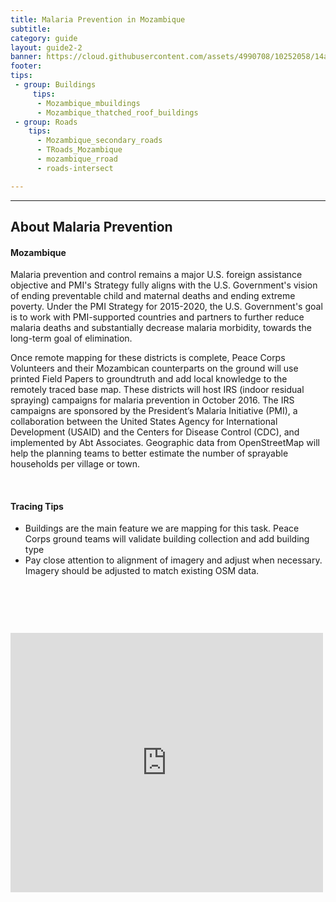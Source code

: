 ```yaml
---
title: Malaria Prevention in Mozambique
subtitle: 
category: guide
layout: guide2-2
banner: https://cloud.githubusercontent.com/assets/4990708/10252058/14aba47a-6903-11e5-895d-3938b7a82a23.png
footer: 
tips:
 - group: Buildings 
     tips:
      - Mozambique_mbuildings
      - Mozambique_thatched_roof_buildings
 - group: Roads
    tips:
      - Mozambique_secondary_roads
      - TRoads_Mozambique	
      - mozambique_rroad
      - roads-intersect

---
```


<div id="test" class="col-lg-5 col-sm-6">
<hr class="section-heading-spacer">
<div class="clearfix"></div>

<h2 class="section-heading">About Malaria Prevention</h2>

<h4> Mozambique </h4><p>Malaria prevention and control remains a major U.S. foreign assistance objective and PMI's Strategy fully aligns with the U.S. Government's vision of ending preventable child and maternal deaths and ending extreme poverty. Under the PMI Strategy for 2015-2020, the U.S. Government's goal is to work with PMI-supported countries and partners to further reduce malaria deaths and substantially decrease malaria morbidity, towards the long-term goal of elimination. 


<p>Once remote mapping for these districts is complete, Peace Corps Volunteers and their Mozambican counterparts on the ground will use printed Field Papers to groundtruth and add local knowledge to the remotely traced base map. These districts will host IRS (indoor residual spraying) campaigns for malaria prevention in October 2016. The IRS campaigns are sponsored by the President’s Malaria Initiative (PMI), a collaboration between the United States Agency for International Development (USAID) and the Centers for Disease Control (CDC), and implemented by Abt Associates. Geographic data from OpenStreetMap will help the planning teams to better estimate the number of sprayable households per village or town.
 </p><br>

<h4> Tracing Tips </h4>
<ul>
  <li> Buildings are the main feature we are mapping for this task.  Peace Corps ground teams will validate building collection and add building type </li>
  <li> Pay close attention to alignment of imagery and adjust when necessary. Imagery should be adjusted to match existing OSM data. </li>
 </ul>
</div>
<div class="col-lg-5 col-lg-offset-2 col-sm-6">
  <br><iframe style="margin-top:60px" src="http://www.openstreetmap.org/#map=10/-16.6599/35.5284" width="500" height="415" frameborder="0"></iframe>
</div>
